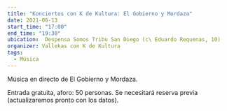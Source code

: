 ```yaml
---
title: "Konciertos con K de Kultura: El Gobierno y Mordaza"
date: 2021-06-13
start_time: "17:00"
end_time: "19:30"
ubication:  Despensa Somos Tribu San Diego (c\ Eduardo Requenas, 10)
organizer: Vallekas con K de Kultura
tags:
  - Música
---
```

Música en directo de El Gobierno y Mordaza.

Entrada gratuita, aforo: 50 personas. Se necesitará reserva previa (actualizaremos pronto con los datos).
